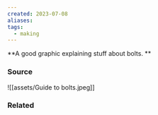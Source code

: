 ```yaml
---
created: 2023-07-08
aliases: 
tags:
  - making
---
```

**A good graphic explaining stuff about bolts. **

### Source

![[assets/Guide to bolts.jpeg]]

### Related